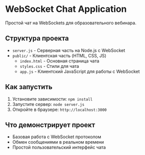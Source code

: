 # WebSocket Chat Application

Простой чат на WebSockets для образовательного вебинара.

## Структура проекта

- `server.js` - Серверная часть на Node.js с WebSocket
- `public/` - Клиентская часть (HTML, CSS, JS)
  - `index.html` - Основная страница чата
  - `styles.css` - Стили для чата
  - `app.js` - Клиентский JavaScript для работы с WebSocket

## Как запустить

1. Установите зависимости: `npm install`
2. Запустите сервер: `node server.js`
3. Откройте в браузере: `http://localhost:3000`

## Что демонстрирует проект

- Базовая работа с WebSocket протоколом
- Обмен сообщениями в реальном времени
- Простой пользовательский интерфейс чата
